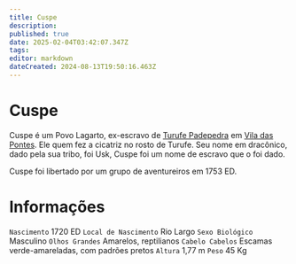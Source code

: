 ```yaml
---
title: Cuspe
description: 
published: true
date: 2025-02-04T03:42:07.347Z
tags: 
editor: markdown
dateCreated: 2024-08-13T19:50:16.463Z
---
```


<!-- SUBTITLE: Visão geral sobre Cuspe -->

# Cuspe
Cuspe é um Povo Lagarto, ex-escravo de [Turufe Padepedra](/individuos/turufe-padepedra#turufe-padepedra) em [Vila das Pontes](/lugares/plano-material/drafeon/sudeste-de-drafeon/vila-das-pontes#vila-das-pontes). Ele quem fez a cicatriz no rosto de Turufe. Seu nome em dracônico, dado pela sua tribo, foi Usk, Cuspe foi um nome de escravo que o foi dado.

Cuspe foi libertado por um grupo de aventureiros em 1753 ED.

# Informações
`Nascimento` 1720 ED
`Local de Nascimento` Rio Largo
`Sexo Biológico` Masculino
`Olhos Grandes` Amarelos, reptilianos
`Cabelo Cabelos` Escamas verde-amareladas, com padrões pretos
`Altura` 1,77 m
`Peso` 45 Kg


